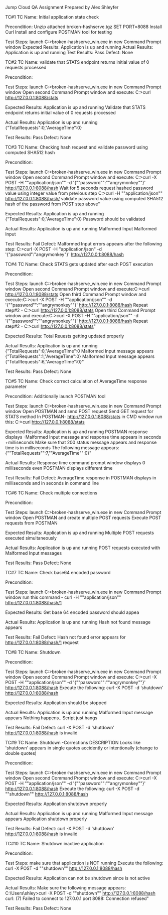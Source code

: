 Jump Cloud QA Assignment Prepared by Alex Shleyfer

TC#1 
TC Name: 		    Initial application state check

Precondition:   	Unzip attached broken-hashserve.tgz
			        SET PORT=8088
			        Install Curl 
			        Install and configure POSTMAN tool for testing

Test Steps:	   	    launch C:\>broken-hashserve_win.exe in new Command Prompt window
Expected Results:  	Application is up and running
Actual Results:    	Application is up and running
Test Results:	   	Pass
Defect:		        None


TC#2
TC Name: 		    validate that STATS endpoint returns initial value of 0 requests processed

Precondition:   

Test Steps:		    launch C:\>broken-hashserve_win.exe in new Command Prompt window
			        Open second Command Prompt window and execute: C:\>curl http://127.0.0.1:8088/stats

Expected Results:  	Application is up and running
			        Validate that STATS endpoint returns initial value of 0 requests processed

Actual Results:    	Application is up and running  
	           	    {"TotalRequests":0,"AverageTime":0} 
			
Test Results:	   	Pass
Defect:	            None

TC#3 
TC Name: 		    Checking hash request and validate password using computed SHA512 hash

Precondition:  

Test Steps:	   	    launch C:\>broken-hashserve_win.exe in new Command Prompt window
			        Open second Command Prompt window and execute: C:\>curl -X POST -H ""application/json"" -d '{""password"":""angrymonkey""}' http://127.0.0.1:8088/hash 
			        Wait for 5 seconds
			        request hashed password value using integer value from previous step
			        C:\>curl -H ""application/json"" http://127.0.0.1:8088/hash/<insert integer value from previous step>
			        validate password value using computed SHA512 hash of the password from POST step above"

Expected Results:  	Application is up and running 	
			        {"TotalRequests":0,"AverageTime":0}
			        Password should be validated
				

Actual Results:    	Application is up and running
			        Malformed Input
			        Malformed Input

Test Results:	    Fail
Defect:			    Malformed Input errors appears after the following step: C:\>curl -X POST -H "application/json" -d '{"password":"angrymonkey"}' 
                    http://127.0.0.1:8088/hash


TC#4 
TC Name: 		    Check STATS gets updated after each POST execution

Precondition:   

Test Steps:	   	    launch C:\>broken-hashserve_win.exe in new Command Prompt window
			        Open second Command Prompt window and execute:C:\>curl http://127.0.0.1:8088/stats
			        Open third  Command Prompt window and execute:C:\>curl -X POST -H ""application/json"" -d '{""password"":""angrymonkey""}' http://127.0.0.1:8088/hash 
			        Repeat step#2 - C:\>curl http://127.0.0.1:8088/stats
			        Open third  Command Prompt window and execute:C:\>curl -X POST -H ""application/json"" -d '{""password"":""angrymonkey""}' http://127.0.0.1:8088/hash 
			        Repeat step#2 - C:\>curl http://127.0.0.1:8088/stats"

Expected Results:  	Total Reuests getting updated properly 
			
Actual Results:    	Application is up and running 
			        {"TotalRequests":0,"AverageTime":0
			        Malformed Input message appears
			        {"TotalRequests":1,"AverageTime":0}
			        Malformed Input message appears
			        {"TotalRequests":6,"AverageTime":0}" 

Test Results:	   	Pass
Defect:	            None

TC#5
TC Name: 		    Check correct calculation of AverageTime response parameter

Precondition:   	Additionally launch POSTMAN tool

Test Steps:		    launch C:\>broken-hashserve_win.exe in new Command Prompt window
			        Open POSTMAN and send POST request
			        Send GET request for STATS method In POSTMAN- http://127.0.0.1:8088/stats
			        in CMD window run this: C:\>curl http://127.0.0.1:8088/stats


Expected Results:  	Application is up and running 
			        POSTMAN response displays -Malformed Input message and response time appears in seconds +milliseconds
			        Make sure that 200 status message appears and response time is in milliseconds
			        The following message appears: {""TotalRequests"":7,""AverageTime"":0}"

Actual Results:    	Response time command prompt window displays 0 milliseconds even POSTMAN displays different time

Test Results:	   	Fail
Defect:			    AverageTime response in POSTMAN displays in milliseconds and in seconds in command line


TC#6
TC Name: 		    Check multiple connections

Precondition:   

Test Steps:		    launch C:\>broken-hashserve_win.exe in new Command Prompt window
			        Open POSTMAN and create multiple POST requests
			        Execute POST requests from POSTMAN

Expected Results:  	Application is up and running 
			    	Multiple POST requests executed simultaneously


Actual Results:    	Application is up and running
			        POST requests executed with Malformed Input messages

Test Results:	   	Pass
Defect:	            None

TC#7
TC Name: 		    Check  base64 encoded password

Precondition:   

Test Steps:		    launch C:\>broken-hashserve_win.exe in new Command Prompt window
			        run this command - curl -H ""application/json"" http://127.0.0.1:8088/hash/1

Expected Results:  	Get base 64 encoded password should appea

Actual Results:    	Application is up and running 
			        Hash not found message appears

Test Results:	   	Fail
Defect:			    Hash not found error appears for http://127.0.0.1:8088/hash/1 request



TC#8
TC Name: 	        Shutdown

Precondition:   

Test Steps:		    launch C:\>broken-hashserve_win.exe in new Command Prompt window
			        Open second Command Prompt window and execute: C:\>curl -X POST -H ""application/json"" -d '{""password"":""angrymonkey""}' http://127.0.0.1:8088/hash 
			        Execute the following: curl -X POST -d ‘shutdown’ http://127.0.0.1:8088/hash

Expected Results:  	Application should be stopped  

Actual Results:    	Application is up and running 
			        Malformed Input message appears
			        Nothing happens.. Script just hangs

Test Results:	   	Fail
Defect:			    curl -X POST -d ‘shutdown’ http://127.0.0.1:8088/hash is invalid

TC#9
TC Name: 		    Shutdown -Corrections
DESCRIPTION		    Looks like 'shutdown' appears in single quotes accidently or intentionally (change to double quotes)

Precondition:   

Test Steps:		    launch C:\>broken-hashserve_win.exe in new Command Prompt window
			        Open second Command Prompt window and execute: C:\>curl -X POST -H ""application/json"" -d '{""password"":""angrymonkey""}' http://127.0.0.1:8088/hash 
			        Execute the following: curl -X POST -d ""shutdown"" http://127.0.0.1:8088/hash

Expected Results:  	Application shutdown properly

Actual Results:    	Application is up and running 
			        Malformed Input message appears
			        Application shutdown properly

Test Results:	   	Fail
Defect:			    curl -X POST -d ‘shutdown’ http://127.0.0.1:8088/hash is invalid


TC#10
TC Name: 		    Shutdown inactive application

Precondition:   

Test Steps:		    make sure that application is NOT running
			        Execute the following: curl -X POST -d ""shutdown"" http://127.0.0.1:8088/hash

Expected Results:  	Application can not be shutdown since is not active

Actual Results:    	Make sure the following message appears: C:\Users\shley>curl -X POST -d ""shutdown"" http://127.0.0.1:8088/hash
			curl: (7) Failed to connect to 127.0.0.1 port 8088: Connection refused"	

Test Results:	   	Pass
Defect:			    None
